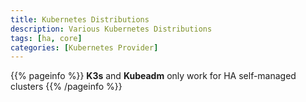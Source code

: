 ```yaml
---
title: Kubernetes Distributions
description: Various Kubernetes Distributions
tags: [ha, core]
categories: [Kubernetes Provider]
---
```


{{% pageinfo %}}
**K3s** and **Kubeadm** only work for HA self-managed clusters
{{% /pageinfo %}}
